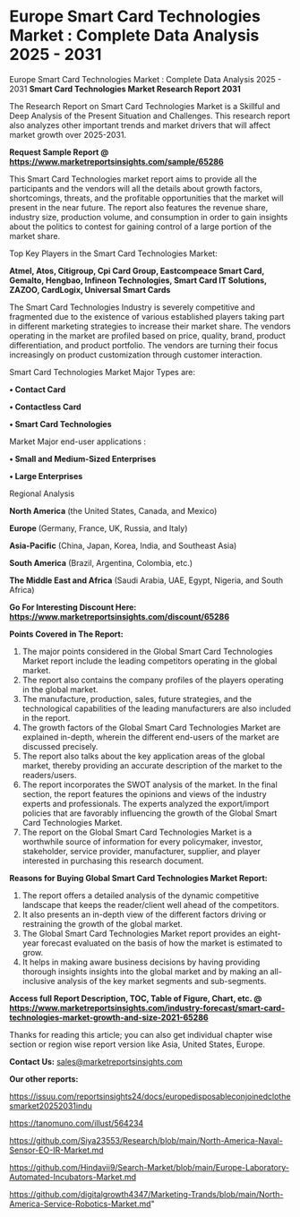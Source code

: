 # Europe Smart Card Technologies Market : Complete Data Analysis 2025 - 2031
Europe Smart Card Technologies Market : Complete Data Analysis 2025 - 2031
<strong>Smart Card Technologies Market Research Report 2031</strong>

The Research Report on Smart Card Technologies Market is a Skillful and Deep Analysis of the Present Situation and Challenges. This research report also analyzes other important trends and market drivers that will affect market growth over 2025-2031.

<strong>Request Sample Report @ <a href=https://www.marketreportsinsights.com/sample/65286>https://www.marketreportsinsights.com/sample/65286</a></strong>

This Smart Card Technologies market report aims to provide all the participants and the vendors will all the details about growth factors, shortcomings, threats, and the profitable opportunities that the market will present in the near future. The report also features the revenue share, industry size, production volume, and consumption in order to gain insights about the politics to contest for gaining control of a large portion of the market share.

Top Key Players in the Smart Card Technologies Market:

<strong>Atmel, Atos, Citigroup, Cpi Card Group, Eastcompeace Smart Card, Gemalto, Hengbao, Infineon Technologies, Smart Card IT Solutions, ZAZOO, CardLogix, Universal Smart Cards</strong>

The Smart Card Technologies Industry is severely competitive and fragmented due to the existence of various established players taking part in different marketing strategies to increase their market share. The vendors operating in the market are profiled based on price, quality, brand, product differentiation, and product portfolio. The vendors are turning their focus increasingly on product customization through customer interaction.

Smart Card Technologies Market Major Types are:

<strong>• Contact Card

• Contactless Card

• Smart Card Technologies</strong>

Market Major end-user applications :

<strong>• Small and Medium-Sized Enterprises

• Large Enterprises</strong>

Regional Analysis

</u><strong><b>North America</b></strong> (the United States, Canada, and Mexico)

<strong><b>Europe </b></strong>(Germany, France, UK, Russia, and Italy)

<strong><b>Asia-Pacific</b></strong> (China, Japan, Korea, India, and Southeast Asia)

<strong><b>South America</b></strong> (Brazil, Argentina, Colombia, etc.)

<strong><b>The Middle East and Africa</b></strong> (Saudi Arabia, UAE, Egypt, Nigeria, and South Africa)

<strong>Go For Interesting Discount Here: <a href=https://www.marketreportsinsights.com/discount/65286>https://www.marketreportsinsights.com/discount/65286</a></strong>

<strong>Points Covered in The Report:</strong>
<ol>
  <li>The major points considered in the Global Smart Card Technologies Market report include the leading competitors operating in the global market.</li>
  <li>The report also contains the company profiles of the players operating in the global market.</li>
  <li>The manufacture, production, sales, future strategies, and the technological capabilities of the leading manufacturers are also included in the report.</li>
  <li>The growth factors of the Global Smart Card Technologies Market are explained in-depth, wherein the different end-users of the market are discussed precisely.</li>
  <li>The report also talks about the key application areas of the global market, thereby providing an accurate description of the market to the readers/users.</li>
  <li>The report incorporates the SWOT analysis of the market. In the final section, the report features the opinions and views of the industry experts and professionals. The experts analyzed the export/import policies that are favorably influencing the growth of the Global Smart Card Technologies Market.</li>
  <li>The report on the Global Smart Card Technologies Market is a worthwhile source of information for every policymaker, investor, stakeholder, service provider, manufacturer, supplier, and player interested in purchasing this research document.</li>
</ol>
<strong>Reasons for Buying Global Smart Card Technologies Market Report:</strong>

<ol>
  <li>The report offers a detailed analysis of the dynamic competitive landscape that keeps the reader/client well ahead of the competitors.</li>
  <li>It also presents an in-depth view of the different factors driving or restraining the growth of the global market.</li>
  <li>The Global Smart Card Technologies Market report provides an eight-year forecast evaluated on the basis of how the market is estimated to grow.</li>
  <li>It helps in making aware business decisions by having providing thorough insights insights into the global market and by making an all-inclusive analysis of the key market segments and sub-segments.</li>
</ol>
<strong>Access full Report Description, TOC, Table of Figure, Chart, etc. @ <a href=https://www.marketreportsinsights.com/industry-forecast/smart-card-technologies-market-growth-and-size-2021-65286>https://www.marketreportsinsights.com/industry-forecast/smart-card-technologies-market-growth-and-size-2021-65286</a></strong>


Thanks for reading this article; you can also get individual chapter wise section or region wise report version like Asia, United States, Europe.

<strong>Contact Us:</strong>
sales@marketreportsinsights.com

<strong>Our other reports:</strong>

<a href=https://issuu.com/reportsinsights24/docs/europedisposableconjoinedclothesmarket20252031indu>https://issuu.com/reportsinsights24/docs/europedisposableconjoinedclothesmarket20252031indu</a>

<a href=https://tanomuno.com/illust/564234>https://tanomuno.com/illust/564234</a>

<a href=https://github.com/Siya23553/Research/blob/main/North-America-Naval-Sensor-EO-IR-Market.md>https://github.com/Siya23553/Research/blob/main/North-America-Naval-Sensor-EO-IR-Market.md</a>

<a href=https://github.com/Hindavii9/Search-Market/blob/main/Europe-Laboratory-Automated-Incubators-Market.md>https://github.com/Hindavii9/Search-Market/blob/main/Europe-Laboratory-Automated-Incubators-Market.md</a>

<a href=https://github.com/digitalgrowth4347/Marketing-Trands/blob/main/North-America-Service-Robotics-Market.md>https://github.com/digitalgrowth4347/Marketing-Trands/blob/main/North-America-Service-Robotics-Market.md</a>"

